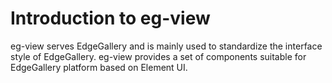 # Introduction to eg-view
eg-view serves EdgeGallery and is mainly used to standardize the interface style of EdgeGallery. eg-view provides a set of components suitable for EdgeGallery platform based on Element UI.

